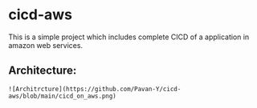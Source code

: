 # cicd-aws
This is a simple project which includes complete CICD of a application in amazon web services.

## Architecture:
    ![Architrcture](https://github.com/Pavan-Y/cicd-aws/blob/main/cicd_on_aws.png)